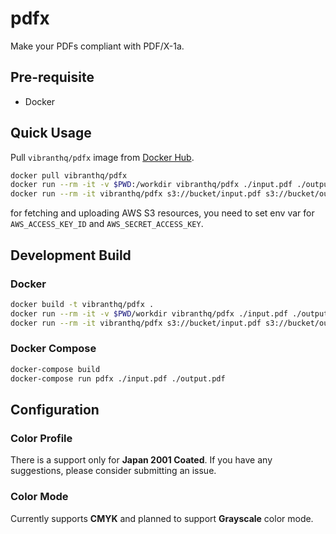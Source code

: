# pdfx

Make your PDFs compliant with PDF/X-1a.

## Pre-requisite

- Docker

## Quick Usage

Pull `vibranthq/pdfx` image from [Docker Hub](https://hub.docker.com/r/vibranthq/pdfx/).

```bash
docker pull vibranthq/pdfx
docker run --rm -it -v $PWD:/workdir vibranthq/pdfx ./input.pdf ./output.pdf
docker run --rm -it vibranthq/pdfx s3://bucket/input.pdf s3://bucket/output.pdf
```

for fetching and uploading AWS S3 resources, you need to set env var for `AWS_ACCESS_KEY_ID` and `AWS_SECRET_ACCESS_KEY`.

## Development Build

### Docker

```bash
docker build -t vibranthq/pdfx .
docker run --rm -it -v $PWD/workdir vibranthq/pdfx ./input.pdf ./output.pdf
docker run --rm -it vibranthq/pdfx s3://bucket/input.pdf s3://bucket/output.pdf
```

### Docker Compose

```bash
docker-compose build
docker-compose run pdfx ./input.pdf ./output.pdf
```

## Configuration

### Color Profile

There is a support only for **Japan 2001 Coated**. If you have any suggestions, please consider submitting an issue.

### Color Mode

Currently supports **CMYK** and planned to support **Grayscale** color mode.
